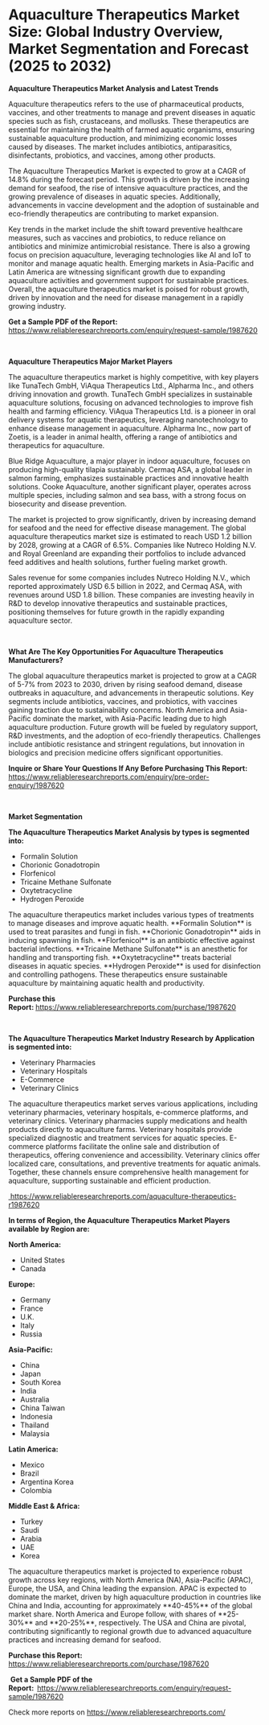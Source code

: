 <p><h1>Aquaculture Therapeutics Market Size: Global Industry Overview, Market Segmentation and Forecast (2025 to 2032)</h1></p><p><strong>Aquaculture Therapeutics Market Analysis and Latest Trends</strong></p>
<p><p>Aquaculture therapeutics refers to the use of pharmaceutical products, vaccines, and other treatments to manage and prevent diseases in aquatic species such as fish, crustaceans, and mollusks. These therapeutics are essential for maintaining the health of farmed aquatic organisms, ensuring sustainable aquaculture production, and minimizing economic losses caused by diseases. The market includes antibiotics, antiparasitics, disinfectants, probiotics, and vaccines, among other products.</p><p>The Aquaculture Therapeutics Market is expected to grow at a CAGR of 14.8% during the forecast period. This growth is driven by the increasing demand for seafood, the rise of intensive aquaculture practices, and the growing prevalence of diseases in aquatic species. Additionally, advancements in vaccine development and the adoption of sustainable and eco-friendly therapeutics are contributing to market expansion.</p><p>Key trends in the market include the shift toward preventive healthcare measures, such as vaccines and probiotics, to reduce reliance on antibiotics and minimize antimicrobial resistance. There is also a growing focus on precision aquaculture, leveraging technologies like AI and IoT to monitor and manage aquatic health. Emerging markets in Asia-Pacific and Latin America are witnessing significant growth due to expanding aquaculture activities and government support for sustainable practices. Overall, the aquaculture therapeutics market is poised for robust growth, driven by innovation and the need for disease management in a rapidly growing industry.</p></p>
<p><strong>Get a Sample PDF of the Report:&nbsp;</strong> <a href="https://www.reliableresearchreports.com/enquiry/request-sample/1987620?utm_campaign=2009&utm_medium=2&utm_source=Github&utm_content=ia&utm_term=21012025&utm_id=aquaculture-therapeutics">https://www.reliableresearchreports.com/enquiry/request-sample/1987620</a></p>
<p>&nbsp;</p>
<p><strong>Aquaculture Therapeutics Major Market Players</strong></p>
<p><p>The aquaculture therapeutics market is highly competitive, with key players like TunaTech GmbH, ViAqua Therapeutics Ltd., Alpharma Inc., and others driving innovation and growth. TunaTech GmbH specializes in sustainable aquaculture solutions, focusing on advanced technologies to improve fish health and farming efficiency. ViAqua Therapeutics Ltd. is a pioneer in oral delivery systems for aquatic therapeutics, leveraging nanotechnology to enhance disease management in aquaculture. Alpharma Inc., now part of Zoetis, is a leader in animal health, offering a range of antibiotics and therapeutics for aquaculture.</p><p>Blue Ridge Aquaculture, a major player in indoor aquaculture, focuses on producing high-quality tilapia sustainably. Cermaq ASA, a global leader in salmon farming, emphasizes sustainable practices and innovative health solutions. Cooke Aquaculture, another significant player, operates across multiple species, including salmon and sea bass, with a strong focus on biosecurity and disease prevention.</p><p>The market is projected to grow significantly, driven by increasing demand for seafood and the need for effective disease management. The global aquaculture therapeutics market size is estimated to reach USD 1.2 billion by 2028, growing at a CAGR of 6.5%. Companies like Nutreco Holding N.V. and Royal Greenland are expanding their portfolios to include advanced feed additives and health solutions, further fueling market growth.</p><p>Sales revenue for some companies includes Nutreco Holding N.V., which reported approximately USD 6.5 billion in 2022, and Cermaq ASA, with revenues around USD 1.8 billion. These companies are investing heavily in R&D to develop innovative therapeutics and sustainable practices, positioning themselves for future growth in the rapidly expanding aquaculture sector.</p></p>
<p>&nbsp;</p>
<p><strong>What Are The Key Opportunities For Aquaculture Therapeutics Manufacturers?</strong></p>
<p><p>The global aquaculture therapeutics market is projected to grow at a CAGR of 5-7% from 2023 to 2030, driven by rising seafood demand, disease outbreaks in aquaculture, and advancements in therapeutic solutions. Key segments include antibiotics, vaccines, and probiotics, with vaccines gaining traction due to sustainability concerns. North America and Asia-Pacific dominate the market, with Asia-Pacific leading due to high aquaculture production. Future growth will be fueled by regulatory support, R&D investments, and the adoption of eco-friendly therapeutics. Challenges include antibiotic resistance and stringent regulations, but innovation in biologics and precision medicine offers significant opportunities.</p></p>
<p><strong>Inquire or Share Your Questions If Any Before Purchasing This Report:</strong> <a href="https://www.reliableresearchreports.com/enquiry/pre-order-enquiry/1987620?utm_campaign=2009&utm_medium=2&utm_source=Github&utm_content=ia&utm_term=21012025&utm_id=aquaculture-therapeutics">https://www.reliableresearchreports.com/enquiry/pre-order-enquiry/1987620</a></p>
<p>&nbsp;</p>
<p><strong>Market Segmentation</strong></p>
<p><strong>The Aquaculture Therapeutics Market Analysis by types is segmented into:</strong></p>
<p><ul><li>Formalin Solution</li><li>Chorionic Gonadotropin</li><li>Florfenicol</li><li>Tricaine Methane Sulfonate</li><li>Oxytetracycline</li><li>Hydrogen Peroxide</li></ul></p>
<p><p>The aquaculture therapeutics market includes various types of treatments to manage diseases and improve aquatic health. **Formalin Solution** is used to treat parasites and fungi in fish. **Chorionic Gonadotropin** aids in inducing spawning in fish. **Florfenicol** is an antibiotic effective against bacterial infections. **Tricaine Methane Sulfonate** is an anesthetic for handling and transporting fish. **Oxytetracycline** treats bacterial diseases in aquatic species. **Hydrogen Peroxide** is used for disinfection and controlling pathogens. These therapeutics ensure sustainable aquaculture by maintaining aquatic health and productivity.</p></p>
<p><strong>Purchase this Report:&nbsp;</strong><a href="https://www.reliableresearchreports.com/purchase/1987620?utm_campaign=2009&utm_medium=2&utm_source=Github&utm_content=ia&utm_term=21012025&utm_id=aquaculture-therapeutics">https://www.reliableresearchreports.com/purchase/1987620</a></p>
<p>&nbsp;</p>
<p><strong>The Aquaculture Therapeutics Market Industry Research by Application is segmented into:</strong></p>
<p><ul><li>Veterinary Pharmacies</li><li>Veterinary Hospitals</li><li>E-Commerce</li><li>Veterinary Clinics</li></ul></p>
<p><p>The aquaculture therapeutics market serves various applications, including veterinary pharmacies, veterinary hospitals, e-commerce platforms, and veterinary clinics. Veterinary pharmacies supply medications and health products directly to aquaculture farms. Veterinary hospitals provide specialized diagnostic and treatment services for aquatic species. E-commerce platforms facilitate the online sale and distribution of therapeutics, offering convenience and accessibility. Veterinary clinics offer localized care, consultations, and preventive treatments for aquatic animals. Together, these channels ensure comprehensive health management for aquaculture, supporting sustainable and efficient production.</p></p>
<p><a href="https://www.reliableresearchreports.com/aquaculture-therapeutics-r1987620?utm_campaign=2009&utm_medium=2&utm_source=Github&utm_content=ia&utm_term=21012025&utm_id=aquaculture-therapeutics">&nbsp;https://www.reliableresearchreports.com/aquaculture-therapeutics-r1987620</a></p>
<p><strong>In terms of Region, the Aquaculture Therapeutics Market Players available by Region are:</strong></p>
<p>
    <p> <strong> North America: </strong>
        <ul>
            <li>United States</li>
            <li>Canada</li>
        </ul>
        </p> 
    <p> <strong> Europe: </strong>
        <ul>
            <li>Germany</li>
            <li>France</li>
            <li>U.K.</li>
            <li>Italy</li>
            <li>Russia</li>
        </ul>
        </p> 
    <p> <strong> Asia-Pacific: </strong>
        <ul>
            <li>China</li>
            <li>Japan</li>
            <li>South Korea</li>
            <li>India</li>
            <li>Australia</li>
            <li>China Taiwan</li>
            <li>Indonesia</li>
            <li>Thailand</li>
            <li>Malaysia</li>
        </ul>
        </p> 
    <p> <strong> Latin America: </strong>
        <ul>
            <li>Mexico</li>
            <li>Brazil</li>
            <li>Argentina Korea</li>
            <li>Colombia</li>
        </ul>
        </p> 
    <p> <strong> Middle East & Africa: </strong>
        <ul>
            <li>Turkey</li>
            <li>Saudi</li>
            <li>Arabia</li>
            <li>UAE</li>
            <li>Korea</li>
        </ul>
    </p>
    </p>
<p><p>The aquaculture therapeutics market is projected to experience robust growth across key regions, with North America (NA), Asia-Pacific (APAC), Europe, the USA, and China leading the expansion. APAC is expected to dominate the market, driven by high aquaculture production in countries like China and India, accounting for approximately **40-45%** of the global market share. North America and Europe follow, with shares of **25-30%** and **20-25%**, respectively. The USA and China are pivotal, contributing significantly to regional growth due to advanced aquaculture practices and increasing demand for seafood.</p></p>
<p><strong>Purchase this Report: </strong><a href="https://www.reliableresearchreports.com/purchase/1987620?utm_campaign=2009&utm_medium=2&utm_source=Github&utm_content=ia&utm_term=21012025&utm_id=aquaculture-therapeutics">https://www.reliableresearchreports.com/purchase/1987620</a></p>
<p>&nbsp;<strong>Get a Sample PDF of the Report:&nbsp;&nbsp;</strong><a href="https://www.reliableresearchreports.com/enquiry/request-sample/1987620?utm_campaign=2009&utm_medium=2&utm_source=Github&utm_content=ia&utm_term=21012025&utm_id=aquaculture-therapeutics">https://www.reliableresearchreports.com/enquiry/request-sample/1987620</a></p>
<p><strong></strong></p>
<p>Check more reports on <a href="https://www.reliableresearchreports.com/?utm_campaign=2009&utm_medium=2&utm_source=Github&utm_content=ia&utm_term=21012025&utm_id=aquaculture-therapeutics">https://www.reliableresearchreports.com/</a></p>